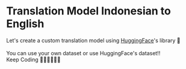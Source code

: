 # Translation Model Indonesian to English
Let's create a custom translation model using [HuggingFace](https://huggingface.co/)'s library 🤗
<br/>
<br/>
You can use your own dataset or use HuggingFace's dataset!!
<br/>
Keep Coding 👩‍💻👩‍💻👩‍💻
